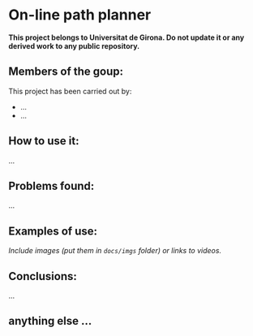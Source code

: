 # On-line path planner

**This project belongs to Universitat de Girona. Do not update it or any derived work to any public repository.**

## Members of the goup:

This project has been carried out by:

* ...
* ...

## How to use it:

...

## Problems found:

...

## Examples of use:

*Include images (put them in `docs/imgs` folder) or links to videos.*

## Conclusions:

...

## anything else ...